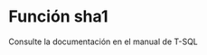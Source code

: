 ﻿---
FunctionName: "sha1"
FunctionType: "Crono"
Autogenerated: true
---

# Función  sha1

Consulte la documentación en el manual de T-SQL
